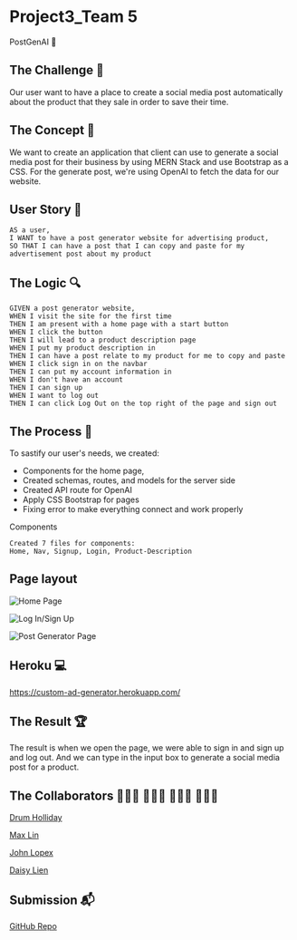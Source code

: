 # Project3_Team 5
PostGenAI 🤖

## The Challenge 🔐
Our user want to have a place to create a social media post automatically about the product that they sale in order to save their time. 


## The Concept 🔑
We want to create an application that client can use to generate a social media post for their business by using MERN Stack and use Bootstrap as a CSS. For the generate post, we're using OpenAI to fetch the data for our website. 

## User Story 📃

```
AS a user,
I WANT to have a post generator website for advertising product,
SO THAT I can have a post that I can copy and paste for my advertisement post about my product
```

## The Logic 🔍

```
GIVEN a post generator website,
WHEN I visit the site for the first time
THEN I am present with a home page with a start button
WHEN I click the button
THEN I will lead to a product description page 
WHEN I put my product description in 
THEN I can have a post relate to my product for me to copy and paste 
WHEN I click sign in on the navbar
THEN I can put my account information in 
WHEN I don't have an account
THEN I can sign up 
WHEN I want to log out
THEN I can click Log Out on the top right of the page and sign out 
```

## The Process 📝
To sastify our user's needs, we created: 
- Components for the home page, 
- Created schemas, routes, and models for the server side
- Created API route for OpenAI
- Apply CSS Bootstrap for pages
- Fixing error to make everything connect and work properly

Components

```
Created 7 files for components: 
Home, Nav, Signup, Login, Product-Description

```

## Page layout
![Home Page](./img/home.png)

![Log In/Sign Up](./img/login.png)

![Post Generator Page](./img/post.png)


## Heroku 💻
https://custom-ad-generator.herokuapp.com/

## The Result 🏆
The result is when we open the page, we were able to sign in and sign up and log out. And we can type in the input box to generate a social media post for a product.

## The Collaborators  🧑🏻‍💻 🧑🏻‍💻 🧑🏻‍💻 👩🏻‍💻
[Drum Holliday](https://github.com/CoderCoding00)

[Max Lin](https://github.com/max-lin95)

[John Lopex](https://github.com/Think-Again-Coder)

[Daisy Lien](https://github.com/quynhlien2002)

## Submission 📬
[GitHub Repo](https://github.com/CoderCoding00/custom_ads_ai)


















